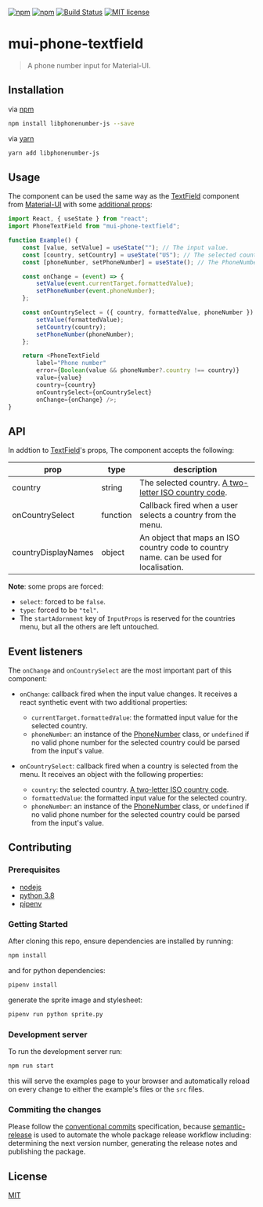 [![npm](https://img.shields.io/npm/dt/mui-phone-textfield)](https://www.npmjs.com/package/mui-phone-textfield)
[![npm](https://img.shields.io/npm/v/mui-phone-textfield)](https://www.npmjs.com/package/mui-phone-textfield)
[![Build Status](https://travis-ci.com/soufyakoub/mui-phone-textfield.svg?branch=main)](https://travis-ci.com/soufyakoub/mui-phone-textfield)
[![MIT license](https://img.shields.io/badge/License-MIT-blue.svg)](https://github.com/soufyakoub/mui-phone-textfield/blob/main/LICENSE)

# mui-phone-textfield
> A phone number input for Material-UI.

## Installation

via [npm](https://npmjs.org/)

```sh
npm install libphonenumber-js --save
```

via [yarn](https://yarnpkg.com)

```sh
yarn add libphonenumber-js
```

## Usage
The component can be used the same way as the [TextField](https://material-ui.com/components/text-fields/) component from [Material-UI](https://material-ui.com/) with some [additional props](https://github.com/soufyakoub/mui-phone-textfield/blob/main/README.md#api):

```javascript
import React, { useState } from "react";
import PhoneTextField from "mui-phone-textfield";

function Example() {
	const [value, setValue] = useState(""); // The input value.
	const [country, setCountry] = useState("US"); // The selected country.
	const [phoneNumber, setPhoneNumber] = useState(); // The PhoneNumber instance.

	const onChange = (event) => {
		setValue(event.currentTarget.formattedValue);
		setPhoneNumber(event.phoneNumber);
	};

	const onCountrySelect = ({ country, formattedValue, phoneNumber }) => {
		setValue(formattedValue);
		setCountry(country);
		setPhoneNumber(phoneNumber);
	};

	return <PhoneTextField
        label="Phone number"
		error={Boolean(value && phoneNumber?.country !== country)}
		value={value}
		country={country}
		onCountrySelect={onCountrySelect}
		onChange={onChange} />;
}
```

## API

In addtion to [TextField](https://material-ui.com/api/text-field/#props)'s props, The component accepts the following:

| prop | type | description|
|-|-|-|
| country | string | The selected country. [A two-letter ISO country code](https://en.wikipedia.org/wiki/ISO_3166-1_alpha-2#Officially_assigned_code_elements). |
| onCountrySelect | function | Callback fired when a user selects a country from the menu. |
| countryDisplayNames | object | An object that maps an ISO country code to country name. can be used for localisation. |

**Note**: some props are forced:
- `select`: forced to be `false`.
- `type`: forced to be `"tel"`.
- The `startAdornment` key of `InputProps` is reserved for the countries menu, but all the others are left untouched.

## Event listeners

The `onChange` and `onCountrySelect` are the most important part of this component:

- `onChange`: callback fired when the input value changes. It receives a react synthetic event with two additional properties:
    - `currentTarget.formattedValue`: the formatted input value for the selected country.
    - `phoneNumber`: an instance of the [PhoneNumber](https://github.com/catamphetamine/libphonenumber-js/blob/master/README.md#phonenumber) class, or `undefined` if no valid phone number for the selected country could be parsed from the input's value.

- `onCountrySelect`: callback fired when a country is selected from the menu. It receives an object with the following properties:
	- `country`: the selected country. [A two-letter ISO country code](https://en.wikipedia.org/wiki/ISO_3166-1_alpha-2#Officially_assigned_code_elements).
	- `formattedValue`: the formatted input value for the selected country.
	- `phoneNumber`: an instance of the [PhoneNumber](https://github.com/catamphetamine/libphonenumber-js/blob/master/README.md#phonenumber) class, or `undefined` if no valid phone number for the selected country could be parsed from the input's value.

## Contributing

### Prerequisites
- [nodejs](https://nodejs.org)
- [python 3.8](https://www.python.org/downloads/release/python-380/)
- [pipenv](https://pypi.org/project/pipenv/)

### Getting Started

After cloning this repo, ensure dependencies are installed by running:

```sh
npm install
```

and for python dependencies:
```sh
pipenv install
```

generate the sprite image and stylesheet:
```sh
pipenv run python sprite.py
```

### Development server

To run the development server run:
```sh
npm run start
```

this will serve the examples page to your browser and automatically reload on every change to either the example's files or the `src` files.

### Commiting the changes

Please follow the [conventional commits](https://www.conventionalcommits.org/en/v1.0.0/) specification, because [semantic-release](https://github.com/semantic-release/semantic-release) is used to automate the whole package release workflow including: determining the next version number, generating the release notes and publishing the package.

## License

[MIT](https://github.com/soufyakoub/mui-phone-textfield/blob/main/LICENSE)
